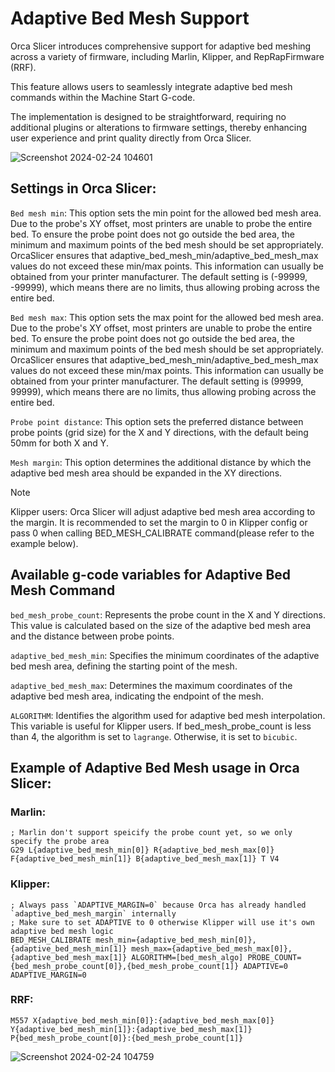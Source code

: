 # Adaptive Bed Mesh Support

Orca Slicer introduces comprehensive support for adaptive bed meshing across a variety of firmware, including Marlin, Klipper, and RepRapFirmware (RRF).

This feature allows users to seamlessly integrate adaptive bed mesh commands within the Machine Start G-code.

The implementation is designed to be straightforward, requiring no additional plugins or alterations to firmware settings, thereby enhancing user experience and print quality directly from Orca Slicer.


![Screenshot 2024-02-24 104601](https://github.com/SoftFever/OrcaSlicer/assets/103989404/8ab1f26f-987d-4419-942f-b1384270a164)

## Settings in Orca Slicer:
`Bed mesh min`: This option sets the min point for the allowed bed mesh area. Due to the probe's XY offset, most printers are unable to probe the entire bed. To ensure the probe point does not go outside the bed area, the minimum and maximum points of the bed mesh should be set appropriately. OrcaSlicer ensures that adaptive_bed_mesh_min/adaptive_bed_mesh_max values do not exceed these min/max points. This information can usually be obtained from your printer manufacturer. The default setting is (-99999, -99999), which means there are no limits, thus allowing probing across the entire bed.

`Bed mesh max`: This option sets the max point for the allowed bed mesh area. Due to the probe's XY offset, most printers are unable to probe the entire bed. To ensure the probe point does not go outside the bed area, the minimum and maximum points of the bed mesh should be set appropriately. OrcaSlicer ensures that adaptive_bed_mesh_min/adaptive_bed_mesh_max values do not exceed these min/max points. This information can usually be obtained from your printer manufacturer. The default setting is (99999, 99999), which means there are no limits, thus allowing probing across the entire bed.

`Probe point distance`: This option sets the preferred distance between probe points (grid size) for the X and Y directions, with the default being 50mm for both X and Y.

`Mesh margin`: This option determines the additional distance by which the adaptive bed mesh area should be expanded in the XY directions.

> [!NOTE]
> Klipper users: Orca Slicer will adjust adaptive bed mesh area according to the margin. It is recommended to set the margin to 0 in Klipper config or pass 0 when calling BED_MESH_CALIBRATE command(please refer to the example below).

## Available g-code variables for Adaptive Bed Mesh Command
`bed_mesh_probe_count`: Represents the probe count in the X and Y directions. This value is calculated based on the size of the adaptive bed mesh area and the distance between probe points.

`adaptive_bed_mesh_min`: Specifies the minimum coordinates of the adaptive bed mesh area, defining the starting point of the mesh.

`adaptive_bed_mesh_max`: Determines the maximum coordinates of the adaptive bed mesh area, indicating the endpoint of the mesh.

`ALGORITHM`: Identifies the algorithm used for adaptive bed mesh interpolation. This variable is useful for Klipper users. If bed_mesh_probe_count is less than 4, the algorithm is set to `lagrange`. Otherwise, it is set to `bicubic`.

## Example of Adaptive Bed Mesh usage in Orca Slicer:

### Marlin:
```
; Marlin don't support speicify the probe count yet, so we only specify the probe area
G29 L{adaptive_bed_mesh_min[0]} R{adaptive_bed_mesh_max[0]} F{adaptive_bed_mesh_min[1]} B{adaptive_bed_mesh_max[1]} T V4
```
### Klipper:
```
; Always pass `ADAPTIVE_MARGIN=0` because Orca has already handled `adaptive_bed_mesh_margin` internally
; Make sure to set ADAPTIVE to 0 otherwise Klipper will use it's own adaptive bed mesh logic
BED_MESH_CALIBRATE mesh_min={adaptive_bed_mesh_min[0]},{adaptive_bed_mesh_min[1]} mesh_max={adaptive_bed_mesh_max[0]},{adaptive_bed_mesh_max[1]} ALGORITHM=[bed_mesh_algo] PROBE_COUNT={bed_mesh_probe_count[0]},{bed_mesh_probe_count[1]} ADAPTIVE=0 ADAPTIVE_MARGIN=0
```
### RRF:
```
M557 X{adaptive_bed_mesh_min[0]}:{adaptive_bed_mesh_max[0]} Y{adaptive_bed_mesh_min[1]}:{adaptive_bed_mesh_max[1]} P{bed_mesh_probe_count[0]}:{bed_mesh_probe_count[1]}
```
![Screenshot 2024-02-24 104759](https://github.com/SoftFever/OrcaSlicer/assets/103989404/ad4a8020-bec6-4361-abb9-4017ca77471f)
